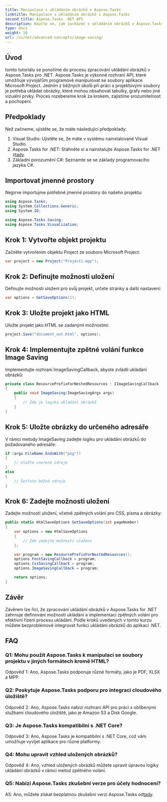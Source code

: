 ```yaml
---
title: Manipulace s ukládáním obrázků v Aspose.Tasks
linktitle: Manipulace s ukládáním obrázků v Aspose.Tasks
second_title: Aspose.Tasks .NET API
description: Naučte se, jak zacházet s ukládáním obrázků v Aspose.Tasks pro .NET pomocí podrobných pokynů. Bezproblémově integrujte funkci ukládání obrázků do svých aplikací .NET.
type: docs
weight: 10
url: /cs/net/advanced-concepts/image-saving/
---
```

## Úvod

tomto tutoriálu se ponoříme do procesu zpracování ukládání obrázků v Aspose.Tasks pro .NET. Aspose.Tasks je výkonné rozhraní API, které umožňuje vývojářům programově manipulovat se soubory aplikace Microsoft Project. Jedním z běžných úkolů při práci s projektovými soubory je potřeba ukládat obrázky, které mohou obsahovat tabulky, grafy nebo jiné vizuální prvky. Proces rozebereme krok za krokem, zajistíme srozumitelnost a pochopení.

## Předpoklady

Než začneme, ujistěte se, že máte následující předpoklady:

1. Visual Studio: Ujistěte se, že máte v systému nainstalované Visual Studio.
2.  Aspose.Tasks for .NET: Stáhněte si a nainstalujte Aspose.Tasks for .NET z[tady](https://releases.aspose.com/tasks/net/).
3. Základní porozumění C#: Seznamte se se základy programovacího jazyka C#.

## Importovat jmenné prostory

Nejprve importujme potřebné jmenné prostory do našeho projektu:

```csharp
using Aspose.Tasks;
using System.Collections.Generic;
using System.IO;

using Aspose.Tasks.Saving;
using Aspose.Tasks.Visualization;
```

## Krok 1: Vytvořte objekt projektu

Začněte vytvořením objektu Project ze souboru Microsoft Project:

```csharp
var project = new Project("Project1.mpp");
```

## Krok 2: Definujte možnosti uložení

Definujte možnosti uložení pro svůj projekt, určete stránky a další nastavení:

```csharp
var options = GetSaveOptions(1);
```

## Krok 3: Uložte projekt jako HTML

Uložte projekt jako HTML se zadanými možnostmi:

```csharp
project.Save("document_out.html", options);
```

## Krok 4: Implementujte zpětné volání funkce Image Saving

Implementujte rozhraní ImageSavingCallback, abyste zvládli ukládání obrázků:

```csharp
private class ResourcePrefixForNestedResources : IImageSavingCallback
{
    public void ImageSaving(ImageSavingArgs args)
    {
        // Zde je logika ukládání obrázků
    }
}
```

## Krok 5: Uložte obrázky do určeného adresáře

V rámci metody ImageSaving zadejte logiku pro ukládání obrázků do požadovaného adresáře:

```csharp
if (args.FileName.EndsWith("png"))
{
    // Uložte vnořené zdroje
}
else
{
    // Šetřete běžné zdroje
}
```

## Krok 6: Zadejte možnosti uložení

Zadejte možnosti uložení, včetně zpětných volání pro CSS, písma a obrázky:

```csharp
public static HtmlSaveOptions GetSaveOptions(int pageNumber)
{
    var options = new HtmlSaveOptions
    {
        // Zde zadejte možnosti uložení
    };

    var program = new ResourcePrefixForNestedResources();
    options.FontSavingCallback = program;
    options.CssSavingCallback = program;
    options.ImageSavingCallback = program;

    return options;
}
```

## Závěr

Závěrem lze říci, že zpracování ukládání obrázků v Aspose.Tasks for .NET zahrnuje definování možností ukládání a implementaci zpětných volání pro efektivní řízení procesu ukládání. Podle kroků uvedených v tomto kurzu můžete bezproblémově integrovat funkci ukládání obrázků do aplikací .NET.

## FAQ

### Q1: Mohu použít Aspose.Tasks k manipulaci se soubory projektu v jiných formátech kromě HTML?

Odpověď 1: Ano, Aspose.Tasks podporuje různé formáty, jako je PDF, XLSX a MPP.

### Q2: Poskytuje Aspose.Tasks podporu pro integraci cloudového úložiště?

Odpověď 2: Ano, Aspose.Tasks nabízí rozhraní API pro práci s oblíbenými službami cloudového úložiště, jako je Amazon S3 a Disk Google.

### Q3: Je Aspose.Tasks kompatibilní s .NET Core?

Odpověď 3: Ano, Aspose.Tasks je kompatibilní s .NET Core, což vám umožňuje vyvíjet aplikace pro různé platformy.

### Q4: Mohu upravit vzhled uložených obrázků?

Odpověď 4: Ano, vzhled uložených obrázků můžete upravit úpravou logiky ukládání obrázků v rámci metod zpětného volání.

### Q5: Nabízí Aspose.Tasks zkušební verze pro účely hodnocení?

 A5: Ano, můžete získat bezplatnou zkušební verzi Aspose.Tasks od[tady](https://releases.aspose.com/).